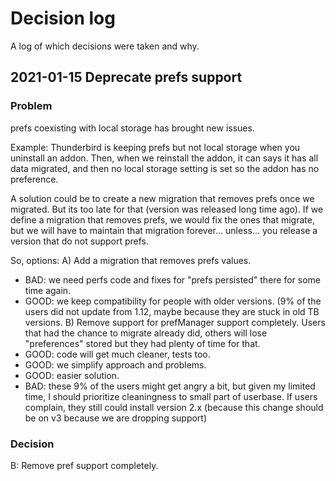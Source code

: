 # Decision log

A log of which decisions were taken and why.

## 2021-01-15 Deprecate prefs support

### Problem

prefs coexisting with local storage has brought new issues.

Example: Thunderbird is keeping prefs but not local storage when you uninstall an addon. Then, when we reinstall the addon, it can says it has all data migrated, and then no local storage setting is set so the addon has no preference.

A solution could be to create a new migration that removes prefs once we migrated. But its too late for that (version was released long time ago).
If we define a migration that removes prefs, we would fix the ones that migrate, but we will have to maintain that migration forever... unless... you release a version that do not support prefs.

So, options:
A) Add a migration that removes prefs values.
  - BAD: we need perfs code and fixes for "prefs persisted" there for some time again.
  - GOOD: we keep compatibility for people with older versions. (9% of the users did not update from 1.12, maybe because they are stuck in old TB versions.
B) Remove support for prefManager support completely. Users that had the chance to migrate already did, others will lose "preferences" stored but they had plenty of time for that.
  - GOOD: code will get much cleaner, tests too.
  - GOOD: we simplify approach and problems.
  - GOOD: easier solution.
  - BAD: these 9% of the users might get angry a bit, but given my limited time, I should prioritize cleaningness to small part of userbase. If users complain, they still could install version 2.x (because this change should be on v3 because we are dropping support)

### Decision

B: Remove pref support completely.
